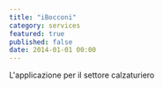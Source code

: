 ```yaml
---
title: "iBocconi"
category: services
featured: true
published: false
date: 2014-01-01 00:00
---
```

L'applicazione per il settore calzaturiero
